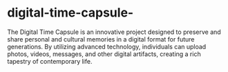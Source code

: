 # digital-time-capsule-
The Digital Time Capsule is an innovative project designed to preserve and share personal and cultural memories in a digital format for future generations. By utilizing advanced technology, individuals can upload photos, videos, messages, and other digital artifacts, creating a rich tapestry of contemporary life.  
